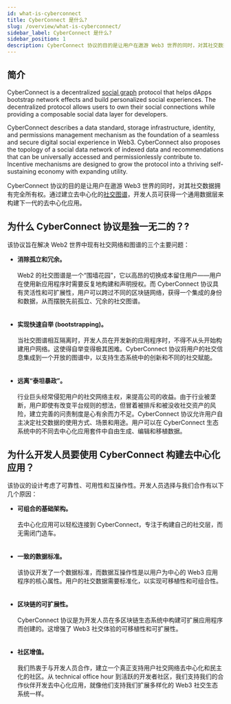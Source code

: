 ```yaml
---
id: what-is-cyberconnect
title: CyberConnect 是什么?
slug: /overview/what-is-cyberconnect/
sidebar_label: CyberConnect 是什么?
sidebar_position: 1
description: CyberConnect 协议的目的是让用户在遨游 Web3 世界的同时，对其社交数据拥有完全所有权。
---
```


## 简介

CyberConnect is a decentralized [social graph](/concepts/social-graph/) protocol that helps dApps bootstrap network effects and build personalized social experiences. The decentralized protocol allows users to own their social connections while providing a composable social data layer for developers.


CyberConnect describes a data standard, storage infrastructure, identity, and permissions management mechanism as the foundation of a seamless and secure digital social experience in Web3. CyberConnect also proposes the topology of a social data network of indexed data and recommendations that can be universally accessed and permissionlessly contribute to. Incentive mechanisms are designed to grow the protocol into a thriving self-sustaining economy with expanding utility.

CyberConnect 协议的目的是让用户在遨游 Web3 世界的同时，对其社交数据拥有完全所有权。通过建立去中心化的[社交图谱](/concepts/social-graph/)，开发人员可获得一个通用数据层来构建下一代的去中心化应用。
## 为什么 CyberConnect 协议是独一无二的？?

该协议旨在解决 Web2 世界中现有社交网络和图谱的三个主要问题：

<ul>
    <li><strong>消除孤立和冗余。</strong><br></br>Web2 的社交图谱是一个“围墙花园”，它以高昂的切换成本留住用户——用户在使用新应用程序时需要反复地构建和声明授权。而 CyberConnect 协议具有灵活性和可扩展性，用户可以跨过不同的区块链网络，获得一个集成的身份和数据，从而摆脱先前孤立、冗余的社交图谱。</li>
    <br></br>
    <li><strong>实现快速自举 (bootstrapping)。 </strong><br></br>当社交图谱相互隔离时，开发人员在开发新的应用程序时，不得不从头开始构建用户网络。这使得自举变得极其困难。CyberConnect 协议将用户的社交信息集成到一个开放的图谱中，以支持生态系统中的创新和不同的社交赋能。</li>
    <br></br>
    <li><strong>远离“泰坦暴政”。</strong><br></br>行业巨头经常侵犯用户的社交网络主权，来提高公司的收益。由于行业被垄断，用户即使有改变平台规则的想法，但冒着被排斥和被没收社交资产的风险，建立完善的问责制度是心有余而力不足。CyberConnect 协议允许用户自主决定社交数据的使用方式、场景和用途。用户可以在 CyberConnect 生态系统中的不同去中心化应用套件中自由生成、编辑和移植数据。</li>
</ul>

## 为什么开发人员要使用 CyberConnect 构建去中心化应用？

该协议的设计考虑了可靠性、可用性和互操作性。开发人员选择与我们合作有以下几个原因：

<ul><li><strong>可组合的基础架构。</strong><br></br>去中心化应用可以轻松连接到 CyberConnect，专注于构建自己的社交层，而无需闭门造车。</li>
<br></br>
<li><strong>一致的数据标准。</strong><br></br>该协议开发了一个数据标准，而数据互操作性是以用户为中心的 Web3 应用程序的核心属性。用户的社交数据需要标准化，以实现可移植性和可组合性。</li>
<br></br>
<li><strong>区块链的可扩展性。</strong><br></br>CyberConnect 协议是为开发人员在多区块链生态系统中构建可扩展应用程序而创建的。这增强了 Web3 社交体验的可移植性和可扩展性。</li>
<br></br>
<li><strong>社区增值。</strong><br></br>我们热衷于与开发人员合作，建立一个真正支持用户社交网络去中心化和民主化的社区。从 technical office hour 到活跃的开发者社区，我们支持我们的合作伙伴开发去中心化应用，就像他们支持我们扩展多样化的 Web3 社交生态系统一样。</li></ul>
